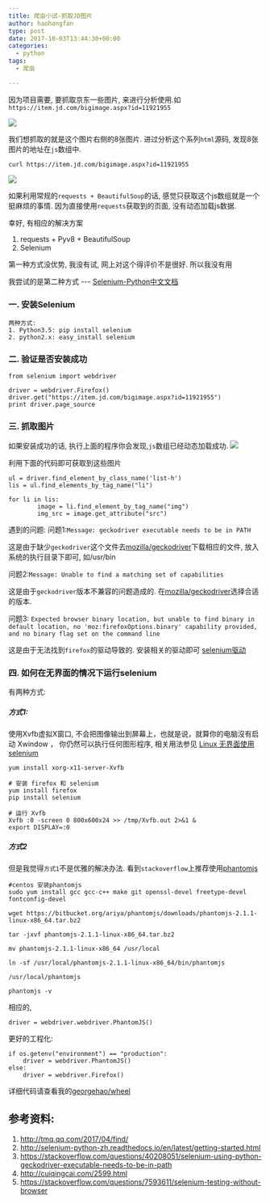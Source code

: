 ```yaml
---
title: 爬虫小试-抓取JD图片
author: haohongfan
type: post
date: 2017-10-03T13:44:30+00:00
categories:
  - python
tags:
  - 爬虫

---
```

因为项目需要, 要抓取京东一些图片, 来进行分析使用.如`https://item.jd.com/bigimage.aspx?id=11921955`

![](http://images.haohongfan.com/jd.png?imageView2/2/w/800/h/500)

我们想抓取的就是这个图片右侧的8张图片. 进过分析这个系列`html`源码, 发现8张图片的地址在`js`数组中. 
```
curl https://item.jd.com/bigimage.aspx?id=11921955
```
![](http://images.haohongfan.com/js_array.png?imageView2/2/w/800/h/500)

如果利用常规的`requests + BeautifulSoup`的话, 感觉只获取这个js数组就是一个挺麻烦的事情. 因为直接使用`requests`获取到的页面, 没有动态加载js数据.

幸好, 有相应的解决方案
1. requests + Pyv8 + BeautifulSoup
2. Selenium

第一种方式没优势, 我没有试, 网上对这个得评价不是很好. 所以我没有用

我尝试的是第二种方式 ---  [ Selenium-Python中文文档](http://selenium-python-zh.readthedocs.io/en/latest/index.html)

### 一. 安装Selenium
```
两种方式:
1. Python3.5: pip install selenium
2. python2.x: easy_install selenium
```
### 二. 验证是否安装成功
```
from selenium import webdriver

driver = webdriver.Firefox()
driver.get("https://item.jd.com/bigimage.aspx?id=11921955")
print driver.page_source
```

### 三. 抓取图片
如果安装成功的话, 执行上面的程序你会发现,`js`数组已经动态加载成功.
![](http://images.haohongfan.com/load.png?imageView2/2/w/800/h/500)

利用下面的代码即可获取到这些图片
```
ul = driver.find_element_by_class_name('list-h')
lis = ul.find_elements_by_tag_name("li")

for li in lis:
        image = li.find_element_by_tag_name("img")
        img_src = image.get_attribute("src")
```

遇到的问题:
问题1:`Message: geckodriver executable needs to be in PATH`

这是由于缺少`geckodriver`这个文件去[mozilla/geckodriver](https://github.com/mozilla/geckodriver/releases)下载相应的文件, 放入系统的执行目录下即可, 如/usr/bin

问题2:`Message: Unable to find a matching set of capabilities`

这是由于`geckodriver`版本不兼容的问题造成的. 在[mozilla/geckodriver](https://github.com/mozilla/geckodriver/releases)选择合适的版本.

问题3: `Expected browser binary location, but unable to find binary in default location, no 'moz:firefoxOptions.binary' capability provided, and no binary flag set on the command line`

这是由于无法找到`firefox`的驱动导致的. 安装相关的驱动即可
[selenium驱动](http://www.seleniumhq.org/download/)

### 四. 如何在无界面的情况下运行selenium
有两种方式:
##### 方式1:
使用Xvfb虚拟X窗口, 不会把图像输出到屏幕上，也就是说，就算你的电脑沒有启动 Xwindow ， 你仍然可以执行任何图形程序, 相关用法参见 [Linux 无界面使用 selenium](http://jayi.leanote.com/post/Linux-%E6%97%A0%E7%95%8C%E9%9D%A2%E4%BD%BF%E7%94%A8-selenium)
```
yum install xorg-x11-server-Xvfb

# 安装 firefox 和 selenium
yum install firefox
pip install selenium

# 运行 Xvfb
Xvfb :0 -screen 0 800x600x24 >> /tmp/Xvfb.out 2>&1 &
export DISPLAY=:0
```

##### 方式2
但是我觉得`方式1`不是优雅的解决办法. 看到`stackoverflow`上推荐使用[phantomjs](http://phantomjs.org/download.html)
```
#centos 安装phantomjs
sudo yum install gcc gcc-c++ make git openssl-devel freetype-devel fontconfig-devel 

wget https://bitbucket.org/ariya/phantomjs/downloads/phantomjs-2.1.1-linux-x86_64.tar.bz2

tar -jxvf phantomjs-2.1.1-linux-x86_64.tar.bz2

mv phantomjs-2.1.1-linux-x86_64 /usr/local

ln -sf /usr/local/phantomjs-2.1.1-linux-x86_64/bin/phantomjs

/usr/local/phantomjs

phantomjs -v
```
相应的,
```
driver = webdriver.webdriver.PhantomJS()
```
更好的工程化:
```
if os.getenv("environment") == "production":
    driver = webdriver.PhantomJS()
else:
    driver = webdriver.Firefox()
```

详细代码请查看我的[georgehao/wheel](https://github.com/georgehao/wheel/blob/master/python/jd_spider.py)

## 参考资料:
1. http://tmq.qq.com/2017/04/find/
2. http://selenium-python-zh.readthedocs.io/en/latest/getting-started.html
3. https://stackoverflow.com/questions/40208051/selenium-using-python-geckodriver-executable-needs-to-be-in-path
4. http://cuiqingcai.com/2599.html
5. https://stackoverflow.com/questions/7593611/selenium-testing-without-browser